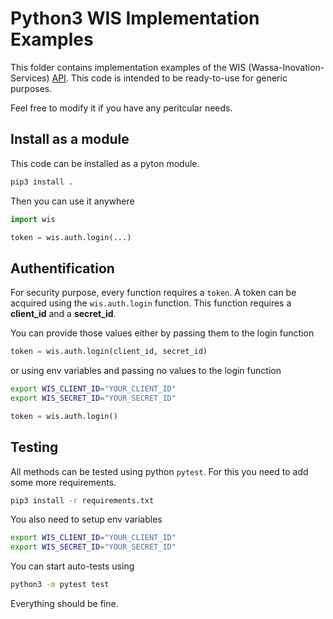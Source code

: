 # Python3 WIS Implementation Examples

This folder contains implementation examples of the WIS (Wassa-Inovation-Services) [API](https://api.services.wassa.io/doc/).
This code is intended to be ready-to-use for generic purposes. 

Feel free to modify it if you have any peritcular needs.

## Install as a module

This code can be installed as a pyton module.

```sh
pip3 install .
```

Then you can use it anywhere

```python
import wis

token = wis.auth.login(...)
```

## Authentification

For security purpose, every function requires a `token`. 
A token can be acquired using the `wis.auth.login` function.
This function requires a **client_id** and a **secret_id**.

You can provide those values either by passing them to the login function

```python
token = wis.auth.login(client_id, secret_id)
```

or using env variables and passing no values to the login function

```sh
export WIS_CLIENT_ID="YOUR_CLIENT_ID"
export WIS_SECRET_ID="YOUR_SECRET_ID"
```

```python
token = wis.auth.login()
```

## Testing

All methods can be tested using python `pytest`.
For this you need to add some more requirements.

```sh
pip3 install -r requirements.txt
```

You also need to setup env variables

```sh
export WIS_CLIENT_ID="YOUR_CLIENT_ID"
export WIS_SECRET_ID="YOUR_SECRET_ID"
```

You can start auto-tests using 

```sh
python3 -m pytest test
```

Everything should be fine.